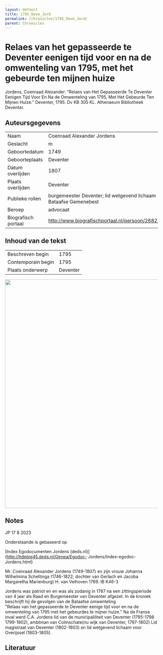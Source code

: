 ```yaml
---
layout: default
title: 1795_Deve_Jord
permalink: /chronicles/1795_Deve_Jord/
parent: Chronicles
--- 
```



# Relaes van het gepasseerde te Deventer eenigen tijd voor en na de omwenteling van 1795, met het gebeurde ten mijnen huize 

Jordens, Coenraad Alexander. “Relaes van Het Gepasseerde Te Deventer Eenigen Tijd Voor En Na de Omwenteling van 1795, Met Het Gebeurde Ten Mijnen Huize.” Deventer, 1795. Dv KB 305 KL. Athenaeum Bibliotheek Deventer. 

## Auteursgegevens 

| | | 
| --------------- | --------------- | 
| Naam | Coenraad Alexander Jordens | 
| Geslacht | m | 
| Geboortedatum | 1749 | 
| Geboorteplaats | Deventer | 
| Datum overlijden | 1807 | 
| Plaats overlijden | Deventer | 
| Publieke rollen | burgemeester Deventer; lid wetgevend lichaam Bataafse Gemenebest | 
| Beroep | advocaat | 
| Biografisch portaal | http://www.biografischportaal.nl/persoon/26825389 | 

## Inhoud van de tekst 

| | | 
| --------------- | --------------- | 
| Beschreven begin | 1795 | 
| Contemporain begin | 1795 | 
| Plaats onderwerp | Deventer | 

[<img src="..\..\barplots_chronicles\1795_Deve_Jord.jpg" width="750"/>](..\..\barplots_chronicles\1795_Deve_Jord.jpg) 

## Notes 

JP 17 8 2023

Onderstaande is gebaseerd op

[Index Egodocumenten Jordens (deds.nl)](http://hdebie45.deds.nl/Genea/Egodoc-
Jordens/Index-egodoc-Jordens.html)

Mr. Coenraad Alexander Jordens (1749-1807) en zijn vrouw Johanna Wilhelmina
Scheltinga (1746-1822; dochter van Gerlach en Jacoba Margaretha Marienburg) H.
van Velhoven 1769. IB K46-3  
  
Jordens was patriot en en was als zodanig in 1787 na een zittingsperiode van 4
jaar als Raad en Burgemeester van Deventer afgezet. In de kroniek beschrijft
hij de gevolgen van de Bataafse omwenteling  
"Relaas van het gepasseerde te Deventer eenige tijd voor en na de omwenteling
van 1795 met het gebeurdes te mijner huize."  Na de Franse inval werd C.A.
Jordens lid van de municipaliliteit van Deventer (1795-1798 1799-1802),
ambtman van Colmschate(nu wijk van Deventer, 1797-1802) Lid magistraat van
Deventer (1802-1803) en lid wetgevend lichaam voor Overijssel (1803-1805).

  



## Literatuur 

